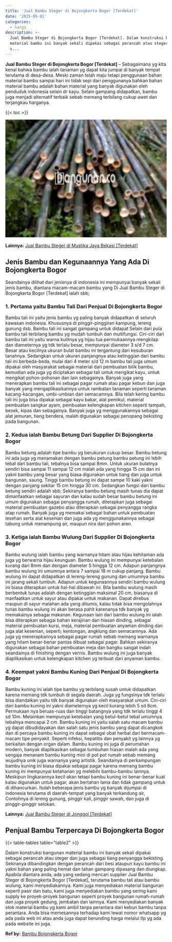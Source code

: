 ```yaml
---
title: 'Jual Bambu Steger di Bojongkerta Bogor [Terdekat]'
date: '2025-05-01'
categories:
  - harga
description: >-
  Jual Bambu Steger di Bojongkerta Bogor [Terdekat]. Dalam konstruksi bangunan
  material bambu ini banyak sekali dipakai sebagai perancah atau steger dan juga
  s...
---
```


**Jual Bambu Steger di Bojongkerta Bogor \[Terdekat\]** – Sebagaimana yg kita kenal bahwa bambu ialah tanaman yg dapat kita jumpai di banyak tempat terutama di desa-desa. Meski zaman telah maju tetapi penggunaan bahan material bambu sampai hari ini tidak sepi dari penggunanya bahkan bahan material bambu adalah bahan material yang banyak digunakan oleh penduduk indonesia selain dr kayu. Selain gampang didapatkan, bambu juga menjadi alternatif terbaik sebab memang terbilang cukup awet dan terjangkau harganya.

{{< toc >}}

![Jual Bambu Steger di Bojongkerta Bogor [Terdekat]](/images/jual-bambu-tali-04.png)

**Lainnya:** [Jual Bambu Steger di Mustika Jaya Bekasi \[Terdekat\]](https://bambu.bangunan.co/jual-bambu-steger-di-mustika-jaya-bekasi-terdekat/)

## Jenis Bambu dan Kegunaannya Yang Ada Di Bojongkerta Bogor

Seandainya dilihat dari jenisnya di indonesia ini mempunyai banyak sekali jenis bambu, diantara macam-macam bambu yang Di Jual Bambu Steger di Bojongkerta Bogor \[Terdekat\] ialah sbb;

### 1\. Pertama yaitu Bambu Tali Dari Penjual Di Bojongkerta Bogor

Bambu tali ini yaitu jenis bambu yg paling banyak didapatkan di seluruh kawasan indonesia. Khususnya di pinggir-pinggiran kampung, lereng gunung dsb. Bambu tali ini sangat gampang untuk didapat Selain dari pula bambu tali terbilang bambu yg mudah tumbuh dan multifungsi. Ciri-ciri dari bambu tali ini yaitu warna kulitnya yg hijau tua permukaannya mengkilap dan diameternya yg tdk terlalu besar, mempunyai diameter 3 s/d 7 cm. Besar atau kecilnya ukuran bulat bambu ini tergantung dari kesuburan tanahnya. Sedangkan untuk ukuran panjangnya atau ketinggian dari bambu tali ini berbeda-beda, mulai dari 4 meter s/d 12 m bambu tali juga umum dipakai oleh masyarakat sebagai material dari pembuatan bilik bambu, kemudian ada juga yg diciptakan sebagai tali untuk mengikat kayu, untuk mengikat pohon-pohonan dan lain sebagainya. Banyak juga yang menerapkan bambu tali ini sebagai pagar rumah atau pagar kebun dan juga banyak yang mengaplikasikannya untuk rambatan tanaman seperti tanaman kacang-kacangan, umbi-umbian dan semacamnya. Bila telah kering bambu tali ini juga bisa dipakai sebagai kayu bakar, alat pemikul, material pembuatan sangkar ayam, pembuatan kelengkapan kitchen seperti tampah, besek, kipas dan sebagainya. Banyak juga yg menggunakannya sebagai alat jemuran, tiang bendera, malah digunakan sebagai penopang bekisting pada bangunan.

### 2\. Kedua ialah Bambu Betung Dari Supplier Di Bojongkerta Bogor

Bambu betung adalah tipe bambu yg berukuran cukup besar. Bambu betung ini ada juga yg menamakan dengan bambu petung bambu petung ini lebih tebal dari bambu tali, tebalnya bisa sampai 8mm. Untuk ukuran bulatnya sendiri bisa sampai 11 sampai 12 cm malah ada yang hingga 15 cm dan ini yakni bambu yang besar yang biasa digunakan untuk tiang dan juga untuk bangunan, saung. Tinggi bambu betung ini dapat sampe 10 kaki yakni dengan panjang sekitar 15 cm hingga 30 cm. Sedangkan fungsi dari bambu betung sendiri adalah sbb; Sekiranya bambu betung masih tunas dia dapat dimanfaatkan sebagai sayuran dan kalau sudah besar bambu betung ini umum digunakan sebagai penyangga rumah, diterapkan juga sebagai material pembuatan gazebo atau diterapkan sebagai penyangga rangka atap rumah. Banyak juga yg memakai sebagai bahan untuk pembuatan lesehan serta alat kesenian dan juga ada yg menggunakannya sebagai tabung untuk menampung air, maupun nira dari pohon aren.

### 3\. Ketiga ialah Bambu Wulung Dari Supplier Di Bojongkerta Bogor

Bambu wulung ialah bambu yang warnanya hitam atau hijau kehitaman ada juga yg berwarna hijau keunguan. Bambu wulung ini mempunyai ketebalan kurang dari 8mm dan dengan diameter 5 hingga 12 cm. Adapun panjangnya bambu wulung ini umumnya antara 7 sampai 18 m cukup panjang. Bambu wulung ini dapat didapatkan di lereng-lereng gunung dan umumnya bambu ini jarang sekali tumbuh. Adapun untuk kegunaannya sendiri bambu wulung ini biasa diterapkan untuk hal-hal dibawah ini. Bila bambu wulung masih berbentuk tunas adalah dengan ketinggian maksimal 20 cm, biasanya di manfaatkan untuk sayur atau dipakai untuk makanan. Dapat direbus maupun di sayur malahan ada yang ditumis, kalau tidak bisa mengolahnya tunas bambu wulung ini akan berasa pahit karenanya tdk banyak yg memakainya sebagai makanan. Kegunaan lain dari bambu wulung ini ialah bisa diterapkan sebagai bahan kerajinan dan hiasan dinding, sebagai material pembuatan kursi, meja, material pembuatan anyaman dinding dan juga alat kesenian, seperti; kentongan, angklung dan semacamnya. Ada juga yg menerapkannya sebagai pagar rumah sebab memang warnanya yang hitam benar-benar pantas dibuat sebagai pagar. Bahkan sekiranya digunakan sebagai bahan pembuatan meja dan bangku sangat indah seandainya di finishing dengan vernis. Bambu wulung ini juga banyak diaplikasikan untuk kelengkapan kitchen yg terbuat dari anyaman bambu.

### 4\. Keempat yakni Bambu Kuning Dari Penjual Di Bojongkerta Bogor

Bambu kuning ini ialah tipe bambu yg terbilang susah untuk didapatkan karena memang tdk tumbuh di segala daerah. Juga yg fungsinya tdk terlalu bisa diandalkan yaitu tdk banyak digunakan oleh masyarakat umum. Ciri-ciri dari bambu kuning ini yakni diameternya yg kecil kurang lebih 5 sd 8cm. Permukaan nya beruas-ruas dan tinggi batangnya yang tdk terlalu tinggi 4 sd 10m. Melainkan mempunyai ketebalan yang betul-betul tebal umumnya tebalnya mencapai 2 cm. Bambu kuning ini yaitu salah satu macam bambu yg dapat dibudidayakan dan salah satu jenis bambu yang dapat dicangkok dan di percaya bambu kuning ini dapat sebagai obat herbal dari bermacam-macam tipe penyakit. Seperti infeksi, hepatitis dan penyakit yg lainnya yg berkaitan dengan organ dalam. Bambu kuning ini juga di perumahan modern, banyak diaplikasikan sebagai tumbuhan hiasan malah ada yang sengaja menanam bambu kuning mini di pot pot rumah sebab memang wujudnya unik juga warnanya yang artistik. Seandainya di perkampungan bambu kuning ini biasa dipakai sebagai pagar karena memang bambu kuning ini mempunyai ketahanan yg melebihi bambu-bambu lainnya. Meskipun lingkarannya kecil akan tetapi bambu kuning ini benar-benar kuat kalau digunakan untuk pagar, akan bertahan lama dan tidak gampang untuk di dihancurkan. Itulah beberapa jenis bambu yg banyak dijumpai di indonesia terutama di daerah-tempat yang banyak terkandung air, Contohnya di lereng gunung, pinggir kali, pinggir sawah, dan juga di pinggir-pinggir selokan.

**Lainnya:** [Jual Bambu Steger di Jonggol \[Terdekat\]](https://bambu.bangunan.co/jual-bambu-steger-di-jonggol-terdekat/)

## Penjual Bambu Terpercaya Di Bojongkerta Bogor

{{< table-tables table="table2" >}}

Dalam konstruksi bangunan material bambu ini banyak sekali dipakai sebagai perancah atau steger dan juga sebagai tiang penyangga bekisting. Sekiranya dibandingkan dengan perancah dari besi ataupun kayu bambu ini yakni bahan yang paling hemat dan tahan gampang dipasang dan diungkap. Apabila diantara anda, ada yang sedang mencari supplier Jual Bambu Steger di Bojongkerta Bogor \[Terdekat\], terutama bambu tali atau bambu wulung, kami menyediakannya. Kami juga menyediakan material bangunan seperti pasir dan batu, kami juga menyediakan bambu yang sering kami supply ke proyek-proyek bangunan seperti proyek bangunan rumah-rumah dan juga proyek gedung, jembatan dan lainnya. Kami menyediakan banyak stok material bambu yg kami ambil tanpa perantara dari kebun bambu tanpa perantara. Anda bisa memesannya terhadap kami lewat nomor whatsapp yg ada pada web ini atau anda juga dapat berunding harga melalui tlp yg ada pada website ini juga.

**Ref by:** [Bambu Bojongkerta Bogor](https://id.wikipedia.org/wiki/Bambu)
